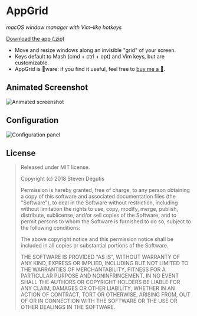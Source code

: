 AppGrid
=======

*macOS window manager with Vim–like hotkeys*

[Download the app (.zip)](https://github.com/sdegutis/AppGrid/releases/download/1.0.4/AppGrid-1.0.4.zip)

- Move and resize windows along an invisible "grid" of your screen.
- Keys default to Mash (cmd + ctrl + opt) and Vim keys, but are customizable.
- AppGrid is 🍺ware: if you find it useful, feel free to [buy me a 🍺](https://www.paypal.com/cgi-bin/webscr?business=sbdegutis@gmail.com&cmd=_donations&item_name=AppGrid%20donation&no_shipping=1).

Animated Screenshot
-------------------

![Animated screenshot](grid.gif)

Configuration
-------------

![Configuration panel](sshot.png)

License
-------

> Released under MIT license.
>
> Copyright (c) 2018 Steven Degutis
>
> Permission is hereby granted, free of charge, to any person obtaining a copy of this software and associated documentation files (the "Software"), to deal in the Software without restriction, including without limitation the rights to use, copy, modify, merge, publish, distribute, sublicense, and/or sell copies of the Software, and to permit persons to whom the Software is furnished to do so, subject to the following conditions:
>
> The above copyright notice and this permission notice shall be included in all copies or substantial portions of the Software.
>
> THE SOFTWARE IS PROVIDED "AS IS", WITHOUT WARRANTY OF ANY KIND, EXPRESS OR IMPLIED, INCLUDING BUT NOT LIMITED TO THE WARRANTIES OF MERCHANTABILITY, FITNESS FOR A PARTICULAR PURPOSE AND NONINFRINGEMENT. IN NO EVENT SHALL THE AUTHORS OR COPYRIGHT HOLDERS BE LIABLE FOR ANY CLAIM, DAMAGES OR OTHER LIABILITY, WHETHER IN AN ACTION OF CONTRACT, TORT OR OTHERWISE, ARISING FROM, OUT OF OR IN CONNECTION WITH THE SOFTWARE OR THE USE OR OTHER DEALINGS IN THE SOFTWARE.
